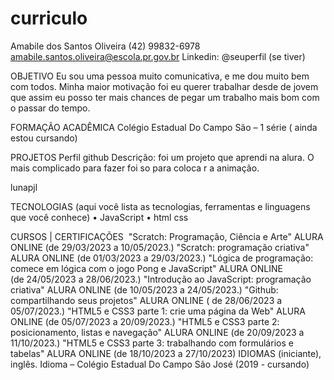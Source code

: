 # curriculo

Amabile dos Santos Oliveira
(42) 99832-6978
amabile.santos.oliveira@escola.pr.gov.br
Linkedin: @seuperfil (se tiver)


OBJETIVO
Eu sou uma pessoa muito comunicativa, e me dou muito bem com todos.
Minha maior motivação foi eu querer trabalhar desde de jovem que assim eu posso ter mais chances de pegar um trabalho mais bom com o passar do tempo.

FORMAÇÃO ACADÊMICA
Colégio Estadual Do Campo São – 1 série ( ainda estou cursando)


PROJETOS
Perfil github
Descrição: foi um projeto que aprendi na alura. O mais complicado para fazer foi so para coloca r a animação.

lunapjl 


TECNOLOGIAS (aqui você lista as tecnologias, ferramentas e linguagens que você conhece)
    • JavaScript
    • html css
      

CURSOS | CERTIFICAÇÕES
  "Scratch: Programação, Ciência e Arte" ALURA ONLINE (de 29/03/2023 a 10/05/2023.)
"Scratch: programação criativa"  ALURA ONLINE (de 01/03/2023 a 29/03/2023.)
"Lógica de programação: comece em lógica com o jogo Pong e JavaScript" ALURA ONLINE (de 24/05/2023 a 28/06/2023.)
"Introdução ao JavaScript: programação criativa" ALURA ONLINE (de 10/05/2023 a 24/05/2023.)
"Github: compartilhando seus projetos" ALURA ONLINE ( de 28/06/2023 a 05/07/2023.)
"HTML5 e CSS3 parte 1: crie uma página da Web" ALURA ONLINE (de 05/07/2023 a 20/09/2023.)
"HTML5 e CSS3 parte 2: posicionamento, listas e navegação" ALURA ONLINE (de 20/09/2023 a 11/10/2023.)
"HTML5 e CSS3 parte 3: trabalhando com formulários e tabelas" ALURA ONLINE (de 18/10/2023 a 27/10/2023)
IDIOMAS
(iniciante), inglês.
Idioma – Colégio Estadual Do Campo São José (2019 -  cursando)
